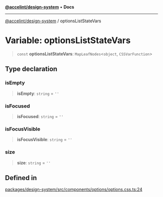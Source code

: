 [**@accelint/design-system**](../README.md) • **Docs**

***

[@accelint/design-system](../README.md) / optionsListStateVars

# Variable: optionsListStateVars

> `const` **optionsListStateVars**: `MapLeafNodes`\<`object`, `CSSVarFunction`\>

## Type declaration

### isEmpty

> **isEmpty**: `string` = `''`

### isFocused

> **isFocused**: `string` = `''`

### isFocusVisible

> **isFocusVisible**: `string` = `''`

### size

> **size**: `string` = `''`

## Defined in

[packages/design-system/src/components/options/options.css.ts:24](https://github.com/gohypergiant/standard-toolkit/blob/258694cea8ed8bbd956b3cf5da47c2c9debcf127/packages/design-system/src/components/options/options.css.ts#L24)
